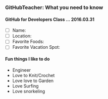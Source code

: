 ### GitHubTeacher: What you need to know
#### GitHub for Developers Class ... 2016.03.31

- [ ] Name:
- [ ] Location:
- [ ] Favorite Foods:
- [ ] Favorite Vacation Spot:

#### Fun things I like to do

- Engineer
- Love to Knit/Crochet
- Love love to Garden
- Love Surfing
- Love snorkeling

